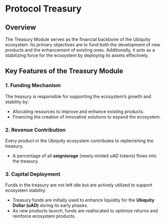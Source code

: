 # Protocol Treasury

## Overview

The Treasury Module serves as the financial backbone of the Ubiquity ecosystem. Its primary objectives are to fund both the development of new products and the enhancement of existing ones. Additionally, it acts as a stabilizing force for the ecosystem by deploying its assets effectively.

## **Key Features of the Treasury Module**

### **1. Funding Mechanism**

The treasury is responsible for supporting the ecosystem’s growth and stability by:

* Allocating resources to improve and enhance existing products.
* Financing the creation of innovative solutions to expand the ecosystem.

### **2. Revenue Contribution**

Every product in the Ubiquity ecosystem contributes to replenishing the treasury.

* A percentage of all **seigniorage** (newly minted uAD tokens) flows into the treasury.

### **3. Capital Deployment**

Funds in the treasury are not left idle but are actively utilized to support ecosystem stability:

* Treasury funds are initially used to enhance liquidity for the **Ubiquity Dollar (uAD)** during its early phases.
* As new products launch, funds are reallocated to optimize returns and reinforce ecosystem products.



